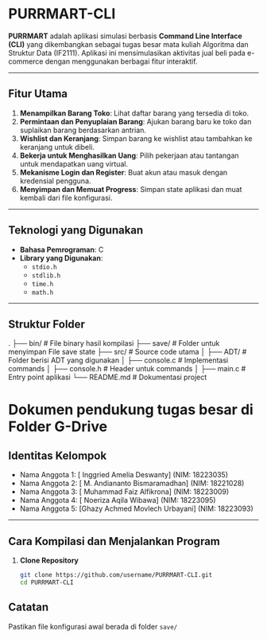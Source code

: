 # PURRMART-CLI

**PURRMART** adalah aplikasi simulasi berbasis **Command Line Interface (CLI)** yang dikembangkan sebagai tugas besar mata kuliah Algoritma dan Struktur Data (IF2111). Aplikasi ini mensimulasikan aktivitas jual beli pada e-commerce dengan menggunakan berbagai fitur interaktif.

---

## Fitur Utama
1. **Menampilkan Barang Toko**: Lihat daftar barang yang tersedia di toko.
2. **Permintaan dan Penyuplaian Barang**: Ajukan barang baru ke toko dan suplaikan barang berdasarkan antrian.
3. **Wishlist dan Keranjang**: Simpan barang ke wishlist atau tambahkan ke keranjang untuk dibeli.
4. **Bekerja untuk Menghasilkan Uang**: Pilih pekerjaan atau tantangan untuk mendapatkan uang virtual.
5. **Mekanisme Login dan Register**: Buat akun atau masuk dengan kredensial pengguna.
6. **Menyimpan dan Memuat Progress**: Simpan state aplikasi dan muat kembali dari file konfigurasi.

---

## Teknologi yang Digunakan
- **Bahasa Pemrograman**: C
- **Library yang Digunakan**: 
  - `stdio.h`
  - `stdlib.h`
  - `time.h`
  - `math.h`

---

## Struktur Folder
.
├── bin/               # File binary hasil kompilasi
├── save/              # Folder untuk menyimpan File save state
├── src/               # Source code utama
│   ├── ADT/           # Folder berisi ADT yang digunakan
│   ├── console.c      # Implementasi commands
│   ├── console.h      # Header untuk commands
│   ├── main.c         # Entry point aplikasi
└── README.md          # Dokumentasi project
# Dokumen pendukung tugas besar di Folder G-Drive

## Identitas Kelompok
- Nama Anggota 1: [	Inggried Amelia Deswanty] (NIM: 18223035)
- Nama Anggota 2: [	M. Andiananto Bismaramadhan] (NIM: 18221028)
- Nama Anggota 3: [	Muhammad Faiz Alfikrona] (NIM: 18223009)
- Nama Anggota 4: [	Noeriza Aqila Wibawa] (NIM: 18223095)
- Nama Anggota 5: [Ghazy Achmed Movlech Urbayani] (NIM: 18223093)

---

## Cara Kompilasi dan Menjalankan Program
1. **Clone Repository**
   ```bash
   git clone https://github.com/username/PURRMART-CLI.git
   cd PURRMART-CLI

## Catatan
Pastikan file konfigurasi awal berada di folder `save/`

